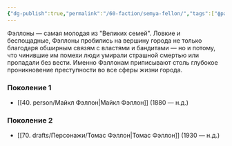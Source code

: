 ```yaml
---
{"dg-publish":true,"permalink":"/60-faction/semya-fellon/","tags":["фракция/семья"]}
---
```


Фэллоны — самая молодая из "Великих семей".  Ловкие и беспощадные, Фэллоны пробились на вершину города не только благодаря обширным связям с властями и бандитами — но и потому, что чинившие им помехи люди умирали страшной смертью или пропадали без вести.  Именно Фэллонам приписывают столь глубокое проникновение преступности во все сферы жизни города.
### Поколение 1
- [[40. person/Майкл Фэллон\|Майкл Фэллон]] (1880 — н.д.)
### Поколение 2
- [[70. drafts/Персонажи/Томас Фэллон\|Томас Фэллон]] (1930 — н.д.)
